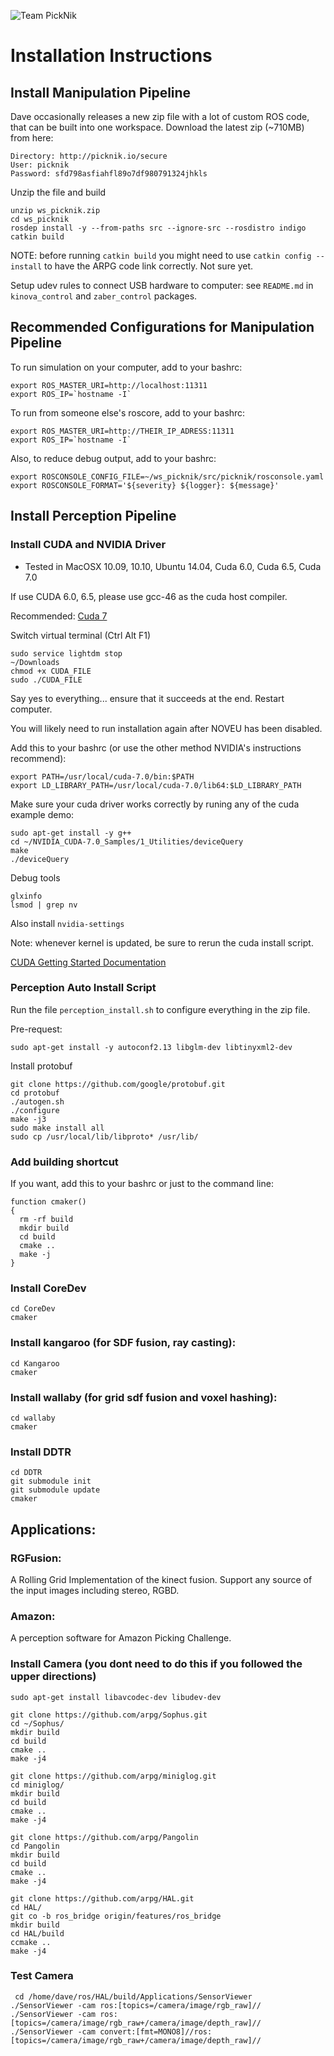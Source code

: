 ![Team PickNik](http://picknik.io/PickNik_Logo3.png)

# Installation Instructions

## Install Manipulation Pipeline

Dave occasionally releases a new zip file with a lot of custom ROS code, that can be built into one workspace. Download the latest zip (~710MB) from here:

    Directory: http://picknik.io/secure
    User: picknik
    Password: sfd798asfiahfl89o7df980791324jhkls

Unzip the file and build

    unzip ws_picknik.zip
	cd ws_picknik
	rosdep install -y --from-paths src --ignore-src --rosdistro indigo
	catkin build

NOTE: before running ``catkin build`` you might need to use ``catkin config --install`` to have the ARPG code link correctly. Not sure yet.

Setup udev rules to connect USB hardware to computer: see ``README.md`` in ``kinova_control`` and ``zaber_control`` packages.

## Recommended Configurations for Manipulation Pipeline

To run simulation on your computer, add to your bashrc:

    export ROS_MASTER_URI=http://localhost:11311
    export ROS_IP=`hostname -I`

To run from someone else's roscore, add to your bashrc:

    export ROS_MASTER_URI=http://THEIR_IP_ADRESS:11311
    export ROS_IP=`hostname -I`

Also, to reduce debug output, add to your bashrc:

    export ROSCONSOLE_CONFIG_FILE=~/ws_picknik/src/picknik/rosconsole.yaml
    export ROSCONSOLE_FORMAT='${severity} ${logger}: ${message}'

## Install Perception Pipeline

### Install CUDA and NVIDIA Driver

* Tested in MacOSX 10.09, 10.10, Ubuntu 14.04, Cuda 6.0, Cuda 6.5, Cuda 7.0

If use CUDA 6.0, 6.5, please use gcc-46 as the cuda host compiler.

Recommended: [Cuda 7](https://developer.nvidia.com/cuda-downloads)

Switch virtual terminal (Ctrl Alt F1)

    sudo service lightdm stop
	~/Downloads
	chmod +x CUDA_FILE
	sudo ./CUDA_FILE

Say yes to everything... ensure that it succeeds at the end. Restart computer.

You will likely need to run installation again after NOVEU has been disabled.

Add this to your bashrc (or use the other method NVIDIA's instructions recommend):

    export PATH=/usr/local/cuda-7.0/bin:$PATH
    export LD_LIBRARY_PATH=/usr/local/cuda-7.0/lib64:$LD_LIBRARY_PATH

Make sure your cuda driver works correctly by runing any of the cuda example demo:

    sudo apt-get install -y g++
    cd ~/NVIDIA_CUDA-7.0_Samples/1_Utilities/deviceQuery
	make
	./deviceQuery

Debug tools

    glxinfo
	lsmod | grep nv

Also install ``nvidia-settings``

Note: whenever kernel is updated, be sure to rerun the cuda install script.

[CUDA Getting Started Documentation](http://www.google.com/url?q=http%3A%2F%2Fdeveloper.download.nvidia.com%2Fcompute%2Fcuda%2F7_0%2FProd%2Fdoc%2FCUDA_Getting_Started_Linux.pdf&sa=D&sntz=1&usg=AFQjCNH-aytZIB1ufyiMTTi-okbCJXSYrg)

### Perception Auto Install Script

Run the file ``perception_install.sh`` to configure everything in the zip file.

Pre-request:
 
    sudo apt-get install -y autoconf2.13 libglm-dev libtinyxml2-dev

Install protobuf
 
    git clone https://github.com/google/protobuf.git
	cd protobuf
    ./autogen.sh
    ./configure
    make -j3
    sudo make install all
    sudo cp /usr/local/lib/libproto* /usr/lib/
    
### Add building shortcut

If you want, add this to your bashrc or just to the command line:

	function cmaker()
	{
	  rm -rf build
	  mkdir build
	  cd build
	  cmake ..
	  make -j
	}

### Install CoreDev

    cd CoreDev
	cmaker

### Install kangaroo (for SDF fusion, ray casting):

	cd Kangaroo
	cmaker
	
### Install wallaby (for grid sdf fusion and voxel hashing):

	cd wallaby
	cmaker

### Install DDTR

    cd DDTR
	git submodule init
	git submodule update
	cmaker

## Applications:

### RGFusion:

A Rolling Grid Implementation of the kinect fusion. Support any source of the input images including stereo, RGBD. 
    
### Amazon:

A perception software for Amazon Picking Challenge. 
 
### Install Camera (you dont need to do this if you followed the upper directions)

    sudo apt-get install libavcodec-dev libudev-dev

    git clone https://github.com/arpg/Sophus.git
    cd ~/Sophus/
    mkdir build
    cd build
    cmake ..
    make -j4

    git clone https://github.com/arpg/miniglog.git
    cd miniglog/
    mkdir build
    cd build
    cmake ..
    make -j4

    git clone https://github.com/arpg/Pangolin
    cd Pangolin
    mkdir build
    cd build
    cmake ..
    make -j4	

	git clone https://github.com/arpg/HAL.git
    cd HAL/
	git co -b ros_bridge origin/features/ros_bridge 
    mkdir build
    cd HAL/build
    ccmake ..
    make -j4

### Test Camera

     cd /home/dave/ros/HAL/build/Applications/SensorViewer
    ./SensorViewer -cam ros:[topics=/camera/image/rgb_raw]//
    ./SensorViewer -cam ros:[topics=/camera/image/rgb_raw+/camera/image/depth_raw]//
    ./SensorViewer -cam convert:[fmt=MONO8]//ros:[topics=/camera/image/rgb_raw+/camera/image/depth_raw]//
